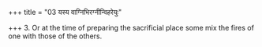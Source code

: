 +++
title = "03 यस्य वाग्निभिरग्नीन्विहरेयुः"

+++
3. Or at the time of preparing the sacrificial place some mix the fires of one with those of the others.
